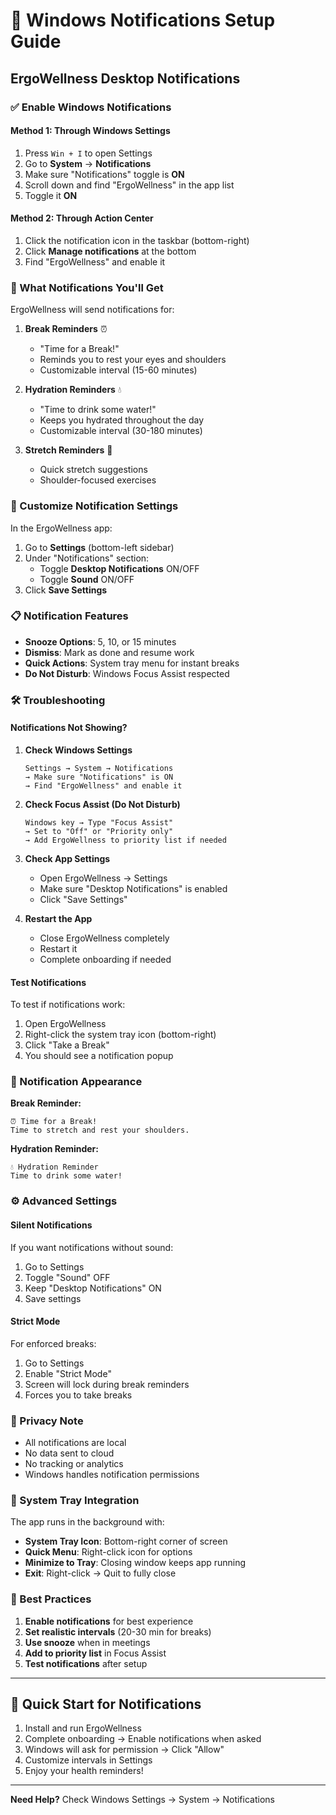 # 🔔 Windows Notifications Setup Guide

## ErgoWellness Desktop Notifications

### ✅ Enable Windows Notifications

#### Method 1: Through Windows Settings
1. Press `Win + I` to open Settings
2. Go to **System** → **Notifications**
3. Make sure "Notifications" toggle is **ON**
4. Scroll down and find "ErgoWellness" in the app list
5. Toggle it **ON**

#### Method 2: Through Action Center
1. Click the notification icon in the taskbar (bottom-right)
2. Click **Manage notifications** at the bottom
3. Find "ErgoWellness" and enable it

### 🎯 What Notifications You'll Get

ErgoWellness will send notifications for:

1. **Break Reminders** ⏰
   - "Time for a Break!"
   - Reminds you to rest your eyes and shoulders
   - Customizable interval (15-60 minutes)

2. **Hydration Reminders** 💧
   - "Time to drink some water!"
   - Keeps you hydrated throughout the day
   - Customizable interval (30-180 minutes)

3. **Stretch Reminders** 🧘
   - Quick stretch suggestions
   - Shoulder-focused exercises

### 🔧 Customize Notification Settings

In the ErgoWellness app:
1. Go to **Settings** (bottom-left sidebar)
2. Under "Notifications" section:
   - Toggle **Desktop Notifications** ON/OFF
   - Toggle **Sound** ON/OFF
3. Click **Save Settings**

### 📋 Notification Features

- **Snooze Options**: 5, 10, or 15 minutes
- **Dismiss**: Mark as done and resume work
- **Quick Actions**: System tray menu for instant breaks
- **Do Not Disturb**: Windows Focus Assist respected

### 🛠️ Troubleshooting

#### Notifications Not Showing?

1. **Check Windows Settings**
   ```
   Settings → System → Notifications
   → Make sure "Notifications" is ON
   → Find "ErgoWellness" and enable it
   ```

2. **Check Focus Assist (Do Not Disturb)**
   ```
   Windows key → Type "Focus Assist"
   → Set to "Off" or "Priority only"
   → Add ErgoWellness to priority list if needed
   ```

3. **Check App Settings**
   - Open ErgoWellness → Settings
   - Make sure "Desktop Notifications" is enabled
   - Click "Save Settings"

4. **Restart the App**
   - Close ErgoWellness completely
   - Restart it
   - Complete onboarding if needed

#### Test Notifications

To test if notifications work:
1. Open ErgoWellness
2. Right-click the system tray icon (bottom-right)
3. Click "Take a Break"
4. You should see a notification popup

### 🎨 Notification Appearance

**Break Reminder:**
```
⏰ Time for a Break!
Time to stretch and rest your shoulders.
```

**Hydration Reminder:**
```
💧 Hydration Reminder
Time to drink some water!
```

### ⚙️ Advanced Settings

#### Silent Notifications
If you want notifications without sound:
1. Go to Settings
2. Toggle "Sound" OFF
3. Keep "Desktop Notifications" ON
4. Save settings

#### Strict Mode
For enforced breaks:
1. Go to Settings
2. Enable "Strict Mode"
3. Screen will lock during break reminders
4. Forces you to take breaks

### 🔐 Privacy Note

- All notifications are local
- No data sent to cloud
- No tracking or analytics
- Windows handles notification permissions

### 📱 System Tray Integration

The app runs in the background with:
- **System Tray Icon**: Bottom-right corner of screen
- **Quick Menu**: Right-click icon for options
- **Minimize to Tray**: Closing window keeps app running
- **Exit**: Right-click → Quit to fully close

### 🎯 Best Practices

1. **Enable notifications** for best experience
2. **Set realistic intervals** (20-30 min for breaks)
3. **Use snooze** when in meetings
4. **Add to priority list** in Focus Assist
5. **Test notifications** after setup

---

## 🚀 Quick Start for Notifications

1. Install and run ErgoWellness
2. Complete onboarding → Enable notifications when asked
3. Windows will ask for permission → Click "Allow"
4. Customize intervals in Settings
5. Enjoy your health reminders!

---

**Need Help?** Check Windows Settings → System → Notifications
